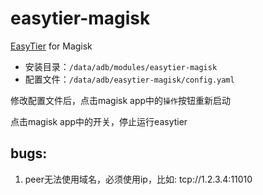 # easytier-magisk
[EasyTier](https://github.com/EasyTier/EasyTier) for Magisk

- 安装目录：`/data/adb/modules/easytier-magisk`
- 配置文件：`/data/adb/easytier-magisk/config.yaml`

修改配置文件后，点击magisk app中的`操作`按钮重新启动

点击magisk app中的开关，停止运行easytier


## bugs:
1. peer无法使用域名，必须使用ip，比如: tcp://1.2.3.4:11010
